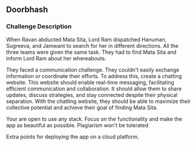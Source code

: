 ## Doorbhash

### Challenge Description

When Ravan abducted Mata Sita, Lord Ram dispatched Hanuman, Sugreeva, and Jamwant to search for her in different directions. All the three teams were given the same task. They had to find Mata Sita and inform Lord Ram about her whereabouts.

They faced a communication challenge. They couldn't easily exchange information or coordinate their efforts. To address this, create a chatting website. This website should enable real-time messaging, facilitating efficient communication and collaboration. It should allow them to share updates, discuss strategies, and stay connected despite their physical separation. With the chatting website, they should be able to maximize their collective potential and achieve their goal of finding Mata Sita.

Your are open to use any stack. Focus on the functionality and make the app as beautiful as possible. Plagiarism won't be tolerated

Extra points for deploying the app on a cloud platform.